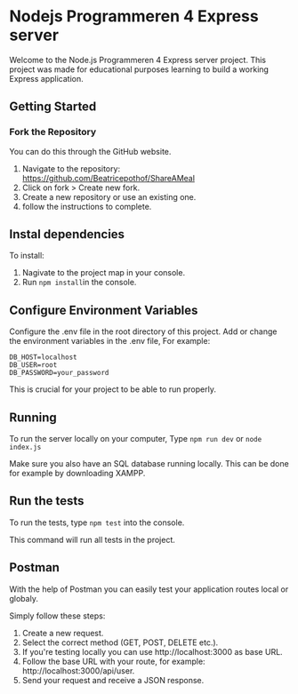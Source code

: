 # Nodejs Programmeren 4 Express server

Welcome to the Node.js Programmeren 4 Express server project. This project was made for educational purposes learning to build a working Express application.

## Getting Started

### Fork the Repository

You can do this through the GitHub website.

1. Navigate to the repository: https://github.com/Beatricepothof/ShareAMeal
2. Click on fork > Create new fork.
3. Create a new repository or use an existing one.
4. follow the instructions to complete.

## Instal dependencies

To install:

1. Nagivate to the project map in your console.
2. Run `npm install`in the console.

## Configure Environment Variables

Configure the .env file in the root directory of this project.
Add or change the environment variables in the .env file, For example:

```
DB_HOST=localhost
DB_USER=root
DB_PASSWORD=your_password
```

This is crucial for your project to be able to run properly.

## Running

To run the server locally on your computer,
Type `npm run dev`
or `node index.js`

Make sure you also have an SQL database running locally.
This can be done for example by downloading XAMPP.

## Run the tests

To run the tests, type `npm test` into the console.

This command will run all tests in the project.

## Postman

With the help of Postman you can easily test your application routes local or globaly.

Simply follow these steps:

1. Create a new request.
2. Select the correct method (GET, POST, DELETE etc.).
3. If you're testing locally you can use http://localhost:3000 as base URL.
4. Follow the base URL with your route, for example: http://localhost:3000/api/user.
5. Send your request and receive a JSON response.

